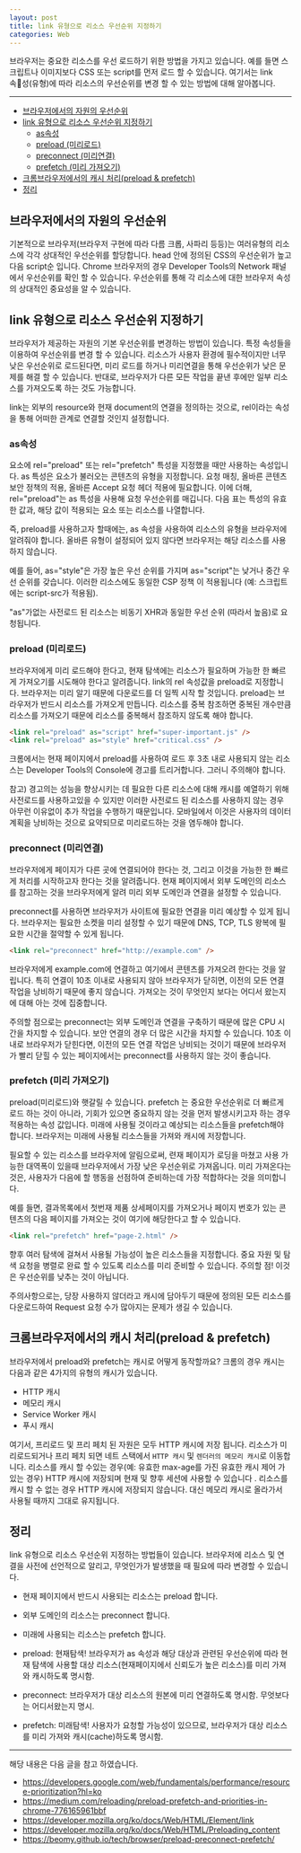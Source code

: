 ```yaml
---
layout: post
title: link 유형으로 리소스 우선순위 지정하기
categories: Web
---
```


브라우저는 중요한 리소스를 우선 로드하기 위한 방법을 가지고 있습니다. 예를 들면 스크립트나 이미지보다 CSS 또는 script를 먼저 로드 할 수 있습니다. 여기서는 link 속성(유형)에 따라 리소스의 우선순위를 변경 할 수 있는 방법에 대해 알아봅니다.

<hr >

<!-- vscode-markdown-toc -->
* [브라우저에서의 자원의 우선순위](#브라우저에서의-자원의-우선순위)
* [link 유형으로 리소스 우선순위 지정하기](#link-유형으로-리소스-우선순위-지정하기)
  * [as속성](#as속성)
  * [preload (미리로드)](#preload-(미리로드))
  * [preconnect (미리연결)](#preconnect-(미리연결))
  * [prefetch (미리 가져오기)](#prefetch-(미리-가져오기))
* [크롬브라우저에서의 캐시 처리(preload & prefetch)](#크롬브라우저에서의-캐시-처리(preload-&-prefetch))
* [정리](#정리)

<!-- vscode-markdown-toc-config
	numbering=false
	autoSave=true
	/vscode-markdown-toc-config -->
<!-- /vscode-markdown-toc -->

## <a name='브라우저에서의-자원의-우선순위'></a>브라우저에서의 자원의 우선순위

기본적으로 브라우저(브라우저 구현에 따라 다름 크롭, 사파리 등등)는 여러유형의 리소스에 각각 상대적인 우선순위를 할당합니다. head 안에 정의된 CSS의 우선순위가 높고 다음 script순 입니다. Chrome 브라우저의 경우 Developer Tools의 Network 패널에서 우선순위를 확인 할 수 있습니다. 우선순위를 통해 각 리소스에 대한 브라우저 속성의 상대적인 중요성을 알 수 있습니다.

## <a name='link-유형으로-리소스-우선순위-지정하기'></a>link 유형으로 리소스 우선순위 지정하기

브라우저가 제공하는 자원의 기본 우선순위를 변경하는 방법이 있습니다. 특정 속성들을 이용하여 우선순위를 변경 할 수 있습니다. 리소스가 사용자 환경에 필수적이지만 너무 낮은 우선순위로 로드된다면, 미리 로드를 하거나 미리연결을 통해 우선순위가 낮은 문제를 해결 할 수 있습니다. 반대로, 브라우저가 다른 모든 작업을 끝낸 후에만 일부 리소스를 가져오도록 하는 것도 가능합니다.

link는 외부의 resource와 현재 document의 연결을 정의하는 것으로, rel이라는 속성을 통해 어떠한 관계로 연결할 것인지 설정합니다.

### <a name='as속성'></a>as속성

<link> 요소에 rel="preload" 또는 rel="prefetch" 특성을 지정했을 때만 사용하는 속성입니다. as 특성은 <link> 요소가 불러오는 콘텐츠의 유형을 지정합니다. 요청 매칭, 올바른 콘텐츠 보안 정책의 적용, 올바른 Accept 요청 헤더 적용에 필요합니다. 이에 더해, rel="preload"는 as 특성을 사용해 요청 우선순위를 매깁니다. 다음 표는 특성의 유효한 값과, 해당 값이 적용되는 요소 또는 리소스를 나열합니다.

즉, preload를 사용하고자 할때에는, as 속성을 사용하여 리소스의 유형을 브라우저에 알려줘야 합니다. 올바른 유형이 설정되어 있지 않다면 브라우저는 해당 리소스를 사용하지 않습니다.

예를 들어, as="style"은 가장 높은 우선 순위를 가지며 as="script"는 낮거나 중간 우선 순위를 갖습니다. 이러한 리소스에도 동일한 CSP 정책 이 적용됩니다 (예: 스크립트에는 script-src가 적용됨).

"as"가없는 사전로드 된 리소스는 비동기 XHR과 동일한 우선 순위 (따라서 높음)로 요청됩니다.

### <a name='preload-(미리로드)'></a>preload (미리로드)

브라우저에게 미리 로드해야 한다고, 현재 탐색에는 리소스가 필요하며 가능한 한 빠르게 가져오기를 시도해야 한다고 알려줍니다. link의 rel 속성값을 preload로 지정합니다. 브라우저는 미리 알기 때문에 다운로드를 더 일찍 시작 할 것입니다. preload는 브라우저가 반드시 리소스를 가져오게 만듭니다. 리소스를 중복 참조하면 중복된 개수만큼 리소스를 가져오기 때문에 리소스를 중복해서 참조하지 않도록 해야 합니다.

```html
<link rel="preload" as="script" href="super-important.js" />
<link rel="preload" as="style" href="critical.css" />
```

크롬에서는 현재 페이지에서 preload를 사용하여 로드 후 3초 내로 사용되지 않는 리소스는 Developer Tools의 Console에 경고를 트리거합니다. 그러니 주의해야 합니다.

참고) 경고의는 성능을 향상시키는 데 필요한 다른 리소스에 대해 캐시를 예열하기 위해 사전로드를 사용하고있을 수 있지만 이러한 사전로드 된 리소스를 사용하지 않는 경우 아무런 이유없이 추가 작업을 수행하기 때문입니다. 모바일에서 이것은 사용자의 데이터 계획을 낭비하는 것으로 요약되므로 미리로드하는 것을 염두해야 합니다.

### <a name='preconnect-(미리연결)'></a>preconnect (미리연결)

브라우저에게 페이지가 다른 곳에 연결되어야 한다는 것, 그리고 이것을 가능한 한 빠르게 처리를 시작하고자 한다는 것을 알려줍니다. 현재 페이지에서 외부 도메인의 리소스를 참고하는 것을 브라우저에게 알려 미리 외부 도메인과 연결을 설정할 수 있습니다.

preconnect를 사용하면 브라우저가 사이트에 필요한 연결을 미리 예상할 수 있게 됩니다. 브라우저는 필요한 소켓을 미리 설정할 수 있기 때문에 DNS, TCP, TLS 왕복에 필요한 시간을 절약할 수 있게 됩니다.

```html
<link rel="preconnect" href="http://example.com" />
```

브라우저에게 example.com에 연결하고 여기에서 콘텐츠를 가져오려 한다는 것을 알립니다. 특히 연결이 10초 이내로 사용되지 않아 브라우저가 닫히면, 이전의 모든 연결 작업을 낭비하기 때문에 좋지 않습니다. 가져오는 것이 무엇인지 보다는 어디서 왔는지에 대해 아는 것에 집중합니다.

주의할 점으로는 preconnect는 외부 도메인과 연결을 구축하기 때문에 많은 CPU 시간을 차지할 수 있습니다. 보안 연결의 경우 더 많은 시간을 차지할 수 있습니다. 10초 이내로 브라우저가 닫힌다면, 이전의 모든 연결 작업은 낭비되는 것이기 때문에 브라우저가 빨리 닫힐 수 있는 페이지에서는 preconnect를 사용하지 않는 것이 좋습니다.

### <a name='prefetch-(미리-가져오기)'></a>prefetch (미리 가져오기)

preload(미리로드)와 햇갈릴 수 있습니다. prefetch 는 중요한 우선순위로 더 빠르게 로드 하는 것이 아니라, 기회가 있으면 중요하지 않는 것을 먼저 발생시키고자 하는 경우 적용하는 속성 값입니다. 미래에 사용될 것이라고 예상되는 리소스들을 prefetch해야 합니다. 브라우저는 미래에 사용될 리소스들을 가져와 캐시에 저장합니다.

필요할 수 있는 리소스를 브라우저에 알림으로써, 련재 페이지가 로딩을 마쳤고 사용 가능한 대역폭이 있을때 브라우저에서 가장 낮은 우선순위로 가져옵니다. 미리 가져온다는 것은, 사용자가 다음에 할 행동을 선점하여 준비하는데 가장 적합하다는 것을 의미합니다.

예를 들면, 결과목록에서 첫번재 제품 상세페이지를 가져오거나 페이지 번호가 있는 콘텐츠의 다음 페이지를 가져오는 것이 여기에 해당한다고 할 수 있습니다.

```html
<link rel="prefetch" href="page-2.html" />
```

향후 여러 탐색에 걸쳐서 사용될 가능성이 높은 리소스들을 지정합니다. 중요 자원 및 탐색 요청을 병렬로 완료 할 수 있도록 리소스를 미리 준비할 수 있습니다. 주의할 점! 이것은 우선순위를 낮추는 것이 아닙니다.

주의사항으로는, 당장 사용하지 않더라고 캐시에 담아두기 때문에 정의된 모든 리소스를 다운로드하여 Request 요청 수가 많아지는 문제가 생길 수 있습니다.

## <a name='크롬브라우저에서의-캐시-처리(preload-&-prefetch)'></a>크롬브라우저에서의 캐시 처리(preload & prefetch)

브라우저에서 preload와 prefetch는 캐시로 어떻게 동작할까요? 크롬의 경우 캐시는 다음과 같은 4가지의 유형의 캐시가 있습니다.

- HTTP 캐시
- 메모리 캐시
- Service Worker 캐시
- 푸시 캐시

여기서, 프리로드 및 프리 페치 된 자원은 모두 HTTP 캐시에 저장 됩니다. 리소스가 미리로드되거나 프리 페치 되면 네트 스택에서 `HTTP 캐시` 및 `렌더러의 메모리 캐시`로 이동합니다. 리소스를 캐시 할 수있는 경우(예: 유효한 max-age를 가진 유효한 캐시 제어 가있는 경우) HTTP 캐시에 저장되며 현재 및 향후 세션에 사용할 수 있습니다 . 리소스를 캐시 할 수 없는 경우 HTTP 캐시에 저장되지 않습니다. 대신 메모리 캐시로 올라가서 사용될 때까지 그대로 유지됩니다.

## <a name='정리'></a>정리

link 유형으로 리소스 우선순위 지정하는 방법들이 있습니다. 브라우저에 리소스 및 연결을 사전에 선언적으로 알리고, 무엇인가가 발생했을 때 필요에 따라 변경할 수 있습니다.

- 현재 페이지에서 반드시 사용되는 리소스는 preload 합니다.
- 외부 도메인의 리소스는 preconnect 합니다.
- 미래에 사용되는 리소스는 prefetch 합니다.

- preload: 현재탐색! 브라우저가 as 속성과 해당 대상과 관련된 우선순위에 따라 현재 탐색에 사용할 대상 리소스(현재페이지에서 신뢰도가 높은 리소스)를 미리 가져와 캐시하도록 명시함.
- preconnect: 브라우저가 대상 리소스의 원본에 미리 연결하도록 명시함. 무엇보다는 어디서왔는지 명시.
- prefetch: 미래탐색! 사용자가 요청할 가능성이 있으므로, 브라우저가 대상 리소스를 미리 가져와 캐시(cache)하도록 명시함.

---

해당 내용은 다음 글을 참고 하였습니다.

- https://developers.google.com/web/fundamentals/performance/resource-prioritization?hl=ko
- https://medium.com/reloading/preload-prefetch-and-priorities-in-chrome-776165961bbf
- https://developer.mozilla.org/ko/docs/Web/HTML/Element/link
- https://developer.mozilla.org/ko/docs/Web/HTML/Preloading_content
- https://beomy.github.io/tech/browser/preload-preconnect-prefetch/
